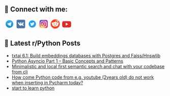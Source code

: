 ## 🔎 Connect with me:
[<img src="https://github.com/bullbesh/bullbesh/blob/main/images/Telegram.png" width="32" height="32" />](https://t.me/bullbesh)
[<img src="https://github.com/bullbesh/bullbesh/blob/main/images/VK.png" width="32" height="32" />](https://vk.com/bullbesh)
[<img src="https://github.com/bullbesh/bullbesh/blob/main/images/Twitter.png" width="32" height="32" />](https://twitter.com/bullbesh1)
[<img src="https://github.com/bullbesh/bullbesh/blob/main/images/Instagram.png" width="32" height="32" />](https://www.instagram.com/bullbesh)
[<img src="https://github.com/bullbesh/bullbesh/blob/main/images/Reddit.png" width="32" height="32" />](https://www.reddit.com/user/bullbesh)
[<img src="https://github.com/bullbesh/bullbesh/blob/main/images/YouTube.png" width="32" height="32" />](https://www.youtube.com/channel/UCtfjRs6uzgq5mfm8S06WTcg)

## 📕 Latest r/Python Posts
<!-- BLOG-POST-LIST:START -->
- [txtai 6.1: Build embeddings databases with Postgres and Faiss/Hnswlib](https://www.reddit.com/r/Python/comments/16tj0fy/txtai_61_build_embeddings_databases_with_postgres/)
- [Python Asyncio Part 1 – Basic Concepts and Patterns](https://www.reddit.com/r/Python/comments/16ti0mi/python_asyncio_part_1_basic_concepts_and_patterns/)
- [Minimalistic and local first semantic search and chat with your codebase from cli](https://www.reddit.com/r/Python/comments/16thg8x/minimalistic_and_local_first_semantic_search_and/)
- [How come Python code from e.g. youtube &lpar;2years old&rpar; do not work when inserting in Pycharm today?](https://www.reddit.com/r/Python/comments/16thdyo/how_come_python_code_from_eg_youtube_2years_old/)
- [start to learn python](https://www.reddit.com/r/Python/comments/16tgt95/start_to_learn_python/)
<!-- BLOG-POST-LIST:END -->
